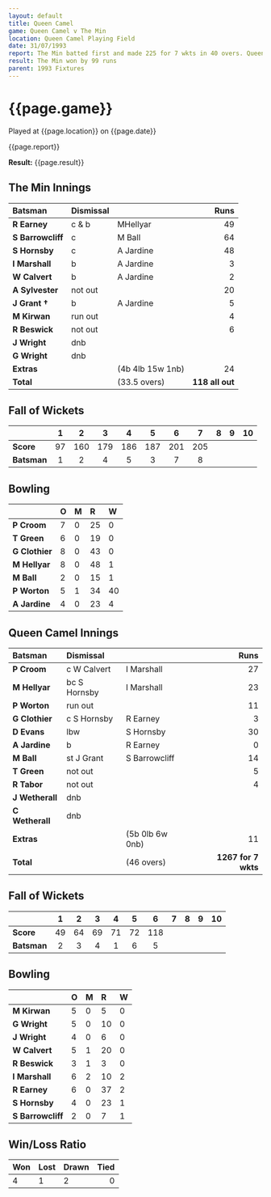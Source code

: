 ```yaml
---
layout: default
title: Queen Camel
game: Queen Camel v The Min
location: Queen Camel Playing Field
date: 31/07/1993
report: The Min batted first and made 225 for 7 wkts in 40 overs. Queen Camel replied with 126 for 7 wkts in 40 overs
result: The Min won by 99 runs
parent: 1993 Fixtures
---
```


# {{page.game}}

Played at {{page.location}} on {{page.date}}

{{page.report}}

**Result:** {{page.result}}

## The Min Innings

| Batsman | Dismissal |  | Runs |
|:---|:---|---|---:|
| **R Earney** | c & b | MHellyar | 49 | 
| **S Barrowcliff** | c | M Ball | 64 | 
| **S Hornsby** | c | A Jardine | 48 | 
| **I Marshall** | b | A Jardine | 3 | 
| **W Calvert** | b | A Jardine | 2 | 
| **A Sylvester** | not out |  | 20 | 
| **J Grant &#8224;** | b | A Jardine | 5 | 
| **M Kirwan** | run out |  | 4 | 
| **R Beswick** | not out |  | 6 | 
| **J Wright** | dnb |  |  |
| **G Wright** | dnb |  |  |
| **Extras** | | (4b 4lb 15w 1nb) | 24 | 
| **Total** | | (33.5 overs) | **118 all out** | 

## Fall of Wickets

| | 1 | 2 | 3 | 4 | 5 | 6 | 7 | 8 | 9 | 10 |
|---|:---:|:---:|:---:|:---:|:---:|:---:|:---:|:---:|:---:|:---:|
| **Score** | 97 | 160 | 179 | 186 | 187 | 201 | 205 |  |  |  |
| **Batsman** | 1 | 2 | 4 | 5 | 3 | 7 | 8 |  |  |  |

## Bowling

| | O | M | R | W |
|---|:---|:---|:---|:---|
| **P Croom** | 7 | 0 | 25 | 0 |
| **T Green** | 6 | 0 | 19 | 0 |
| **G Clothier** | 8 | 0 | 43 | 0 |
| **M Hellyar** | 8 | 0 | 48 | 1 |
| **M Ball** | 2 | 0 | 15 | 1 |
| **P Worton** | 5 | 1 | 34 | 40 |
| **A Jardine** | 4 | 0 | 23 | 4 |


## Queen Camel Innings

| Batsman | Dismissal |  | Runs |
|:---|:---|---|---:|
| **P Croom** | c W Calvert | I Marshall | 27 | 
| **M Hellyar** | bc S Hornsby | I Marshall | 23 | 
| **P Worton** | run out |  | 11 | 
| **G Clothier** | c S Hornsby | R Earney | 3 | 
| **D Evans** | lbw | S Hornsby | 30 | 
| **A Jardine** | b | R Earney | 0 |
| **M Ball** | st J Grant | S Barrowcliff | 14 | 
| **T Green** | not out |  | 5 |
| **R Tabor** | not out |  | 4 | 
| **J Wetherall** | dnb |  |  | 
| **C Wetherall** | dnb |  |  |
| **Extras** | | (5b 0lb 6w 0nb) | 11 | 
| **Total** | | (46 overs) | **1267 for 7 wkts** | 

## Fall of Wickets

| | 1 | 2 | 3 | 4 | 5 | 6 | 7 | 8 | 9 | 10 |
|---|:---:|:---:|:---:|:---:|:---:|:---:|:---:|:---:|:---:|:---:|
| **Score** | 49 | 64 | 69 | 71 | 72 | 118 |  |  |  |  |
| **Batsman** | 2 | 3 | 4 | 1 | 6 | 5 |  |  |  |  |

## Bowling

| | O | M | R | W |
|---|:---|:---|:---|:---|
| **M Kirwan** | 5 | 0 | 5 | 0 | 
| **G Wright** | 5 | 0 | 10 | 0 | 
| **J Wright** | 4 | 0 | 6 | 0 | 
| **W Calvert** | 5 | 1 | 20 | 0 | 
| **R Beswick** | 3 | 1 | 3 | 0 |
| **I Marshall** | 6 | 2 | 10 | 2 |
| **R Earney** | 6 | 0 | 37 | 2 |
| **S Hornsby** | 4 | 0 | 23 | 1 |
| **S Barrowcliff** | 2 | 0 | 7 | 1 |

## Win/Loss Ratio

| Won | Lost | Drawn | Tied |
|:---|:---|:---|---:|
| 4 | 1 | 2 | 0 |